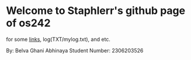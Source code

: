 # Welcome to Staphlerr's github page of os242

for some [links](LINKS/), log(TXT/mylog.txt), and etc.

By:
Belva Ghani Abhinaya
Student Number: 2306203526
